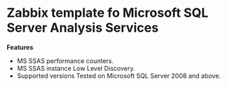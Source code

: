 # Zabbix template fo Microsoft SQL Server Analysis Services

**Features**

* MS SSAS performance counters.  
* MS SSAS instance Low Level Discovery.  
* Supported versions Tested on Microsoft SQL Server 2008 and above.
